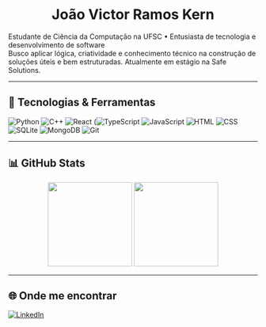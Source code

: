 <h1 align="center">João Victor Ramos Kern</h1>

<p align="left">
  Estudante de Ciência da Computação na UFSC • Entusiasta de tecnologia e desenvolvimento de software <br>
  Busco aplicar lógica, criatividade e conhecimento técnico na construção de soluções úteis e bem estruturadas.
  Atualmente em estágio na Safe Solutions.
</p>

---

## 🧰 Tecnologias & Ferramentas

![Python](https://img.shields.io/badge/Python-3776AB?style=flat&logo=python&logoColor=white)
![C++](https://img.shields.io/badge/C++-00599C?style=flat&logo=c%2B%2B&logoColor=white)
![React](https://img.shields.io/badge/React-20232A?style=flat&logo=react&logoColor=61DAFB)
(![TypeScript](https://img.shields.io/badge/TypeScript-3178C6?logo=typescript&logoColor=fff&style=flat)
![JavaScript](https://img.shields.io/badge/JavaScript-F7DF1E?style=flat&logo=javascript&logoColor=black)
![HTML](https://img.shields.io/badge/HTML5-E34F26?style=flat&logo=html5&logoColor=white)
![CSS](https://img.shields.io/badge/CSS3-1572B6?style=flat&logo=css3&logoColor=white)
![SQLite](https://img.shields.io/badge/SQLite-003B57?style=flat&logo=sqlite&logoColor=white)
![MongoDB](https://img.shields.io/badge/MongoDB-4EA94B?style=flat&logo=mongodb&logoColor=white)
![Git](https://img.shields.io/badge/Git-F05032?style=flat&logo=git&logoColor=white)

---

## 📊 GitHub Stats

<div align="center">
  <img height="170em" src="https://github-readme-stats.vercel.app/api?username=joao-kern&show_icons=true&theme=gruvbox&hide_border=true" />
  <img height="170em" src="https://github-readme-stats.vercel.app/api/top-langs/?username=joao-kern&layout=compact&theme=gruvbox&hide_border=true"/>
</div>

---

## 🌐 Onde me encontrar

[![LinkedIn](https://img.shields.io/badge/LinkedIn-0A66C2?style=flat&logo=linkedin&logoColor=white)](https://www.linkedin.com/in/jo%C3%A3o-victor-ramos-kern)
